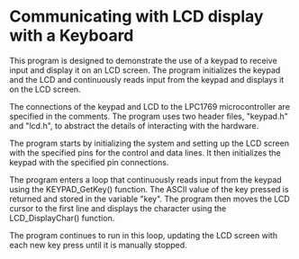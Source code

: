 # Communicating with LCD display with a Keyboard

This program is designed to demonstrate the use of a keypad to receive input and display it on an LCD screen. The program initializes the keypad and the LCD and continuously reads input from the keypad and displays it on the LCD screen.

The connections of the keypad and LCD to the LPC1769 microcontroller are specified in the comments. The program uses two header files, "keypad.h" and "lcd.h", to abstract the details of interacting with the hardware.

The program starts by initializing the system and setting up the LCD screen with the specified pins for the control and data lines. It then initializes the keypad with the specified pin connections.

The program enters a loop that continuously reads input from the keypad using the KEYPAD_GetKey() function. The ASCII value of the key pressed is returned and stored in the variable "key". The program then moves the LCD cursor to the first line and displays the character using the LCD_DisplayChar() function.

The program continues to run in this loop, updating the LCD screen with each new key press until it is manually stopped.